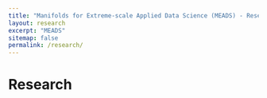 ```yaml
---
title: "Manifolds for Extreme-scale Applied Data Science (MEADS) - Research"
layout: research 
excerpt: "MEADS"
sitemap: false
permalink: /research/
---
```


# Research

